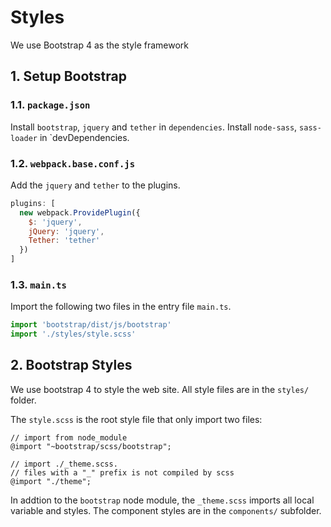 # Styles
We use Bootstrap 4 as the style framework

## 1. Setup Bootstrap
### 1.1. `package.json`
Install `bootstrap`, `jquery` and `tether` in `dependencies`.
Install `node-sass`, `sass-loader` in `devDependencies.

### 1.2. `webpack.base.conf.js`
Add the `jquery` and `tether` to the plugins.

```js
plugins: [
  new webpack.ProvidePlugin({
    $: 'jquery',
    jQuery: 'jquery',
    Tether: 'tether'
  })
]
```

### 1.3. `main.ts`
Import the following two files in the entry file `main.ts`.

```js
import 'bootstrap/dist/js/bootstrap'
import './styles/style.scss'
```

## 2. Bootstrap Styles
We use bootstrap 4 to style the web site. All style files are in the `styles/` folder.

The `style.scss` is the root style file that only import two files:

```
// import from node_module
@import "~bootstrap/scss/bootstrap";

// import ./_theme.scss.
// files with a "_" prefix is not compiled by scss
@import "./theme";
```

In addtion to the `bootstrap` node module, the `_theme.scss` imports all local variable and styles. The component styles are in the `components/` subfolder.
